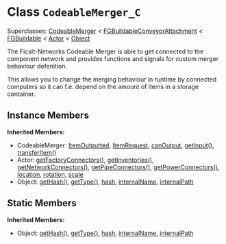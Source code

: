 # Class <code>CodeableMerger_C</code>

Superclasses: <a href="CodeableMerger.md">CodeableMerger</a> < <a href="FGBuildableConveyorAttachment.md">FGBuildableConveyorAttachment</a> < <a href="FGBuildable.md">FGBuildable</a> < <a href="Actor.md">Actor</a> < <a href="Object.md">Object</a>

The FicsIt-Networks Codeable Merger  is able to get connected to the component network and provides functions and signals for custom merger behaviour defenition.

This allows you to change the merging behaviour in runtime by connected computers so it can f.e. depend on the amount of items in a storage container.
## Instance Members
<b>Inherited Members:</b>
- CodeableMerger: <a href="CodeableMerger.md#user-content--item-outputted">ItemOutputted</a>, <a href="CodeableMerger.md#user-content--item-request">ItemRequest</a>, <a href="CodeableMerger.md#user-content-can-output">canOutput</a>, <a href="CodeableMerger.md#user-content-get-input">getInput()</a>, <a href="CodeableMerger.md#user-content-transfer-item">transferItem()</a>
- Actor: <a href="Actor.md#user-content-get-factory-connectors">getFactoryConnectors()</a>, <a href="Actor.md#user-content-get-inventories">getInventories()</a>, <a href="Actor.md#user-content-get-network-connectors">getNetworkConnectors()</a>, <a href="Actor.md#user-content-get-pipe-connectors">getPipeConnectors()</a>, <a href="Actor.md#user-content-get-power-connectors">getPowerConnectors()</a>, <a href="Actor.md#user-content-location">location</a>, <a href="Actor.md#user-content-rotation">rotation</a>, <a href="Actor.md#user-content-scale">scale</a>
- Object: <a href="Object.md#user-content-get-hash">getHash()</a>, <a href="Object.md#user-content-get-type">getType()</a>, <a href="Object.md#user-content-hash">hash</a>, <a href="Object.md#user-content-internal-name">internalName</a>, <a href="Object.md#user-content-internal-path">internalPath</a>
## Static Members
<b>Inherited Members:</b>
- Object: <a href="Object.md#user-content-s-get-hash">getHash()</a>, <a href="Object.md#user-content-s-get-type">getType()</a>, <a href="Object.md#user-content-s-hash">hash</a>, <a href="Object.md#user-content-s-internal-name">internalName</a>, <a href="Object.md#user-content-s-internal-path">internalPath</a>